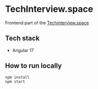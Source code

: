 # TechInterview.space

Frontend part of the [Techinterview.space](https://techinterview.space)

## Tech stack

- Angular 17

## How to run locally

```sh
npm install
npm start
```

